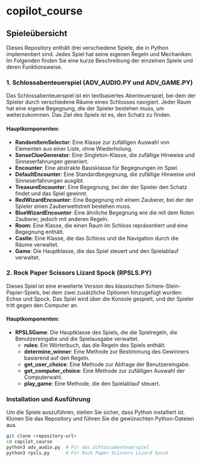 # copilot_course

## Spieleübersicht

Dieses Repository enthält drei verschiedene Spiele, die in Python implementiert sind. Jedes Spiel hat seine eigenen Regeln und Mechaniken. Im Folgenden finden Sie eine kurze Beschreibung der einzelnen Spiele und deren Funktionsweise.

### 1. Schlossabenteuerspiel (ADV_AUDIO.PY und ADV_GAME.PY)

Das Schlossabenteuerspiel ist ein textbasiertes Abenteuerspiel, bei dem der Spieler durch verschiedene Räume eines Schlosses navigiert. Jeder Raum hat eine eigene Begegnung, die der Spieler bestehen muss, um weiterzukommen. Das Ziel des Spiels ist es, den Schatz zu finden.

#### Hauptkomponenten:
- **RandomItemSelector**: Eine Klasse zur zufälligen Auswahl von Elementen aus einer Liste, ohne Wiederholung.
- **SenseClueGenerator**: Eine Singleton-Klasse, die zufällige Hinweise und Sinneserfahrungen generiert.
- **Encounter**: Eine abstrakte Basisklasse für Begegnungen im Spiel.
- **DefaultEncounter**: Eine Standardbegegnung, die zufällige Hinweise und Sinneserfahrungen ausgibt.
- **TreasureEncounter**: Eine Begegnung, bei der der Spieler den Schatz findet und das Spiel gewinnt.
- **RedWizardEncounter**: Eine Begegnung mit einem Zauberer, bei der der Spieler einen Zauberwettstreit bestehen muss.
- **BlueWizardEncounter**: Eine ähnliche Begegnung wie die mit dem Roten Zauberer, jedoch mit anderen Regeln.
- **Room**: Eine Klasse, die einen Raum im Schloss repräsentiert und eine Begegnung enthält.
- **Castle**: Eine Klasse, die das Schloss und die Navigation durch die Räume verwaltet.
- **Game**: Die Hauptklasse, die das Spiel steuert und den Spielablauf verwaltet.

### 2. Rock Paper Scissors Lizard Spock (RPSLS.PY)

Dieses Spiel ist eine erweiterte Version des klassischen Schere-Stein-Papier-Spiels, bei dem zwei zusätzliche Optionen hinzugefügt wurden: Echse und Spock. Das Spiel wird über die Konsole gespielt, und der Spieler tritt gegen den Computer an.

#### Hauptkomponenten:
- **RPSLSGame**: Die Hauptklasse des Spiels, die die Spielregeln, die Benutzereingabe und die Spielausgabe verwaltet.
  - **rules**: Ein Wörterbuch, das die Regeln des Spiels enthält.
  - **determine_winner**: Eine Methode zur Bestimmung des Gewinners basierend auf den Regeln.
  - **get_user_choice**: Eine Methode zur Abfrage der Benutzereingabe.
  - **get_computer_choice**: Eine Methode zur zufälligen Auswahl der Computerwahl.
  - **play_game**: Eine Methode, die den Spielablauf steuert.

### Installation und Ausführung

Um die Spiele auszuführen, stellen Sie sicher, dass Python installiert ist. Klonen Sie das Repository und führen Sie die gewünschten Python-Dateien aus.

```bash
git clone <repository-url>
cd copilot_course
python3 adv_audio.py  # Für das Schlossabenteuerspiel
python3 rpsls.py      # Für Rock Paper Scissors Lizard Spock